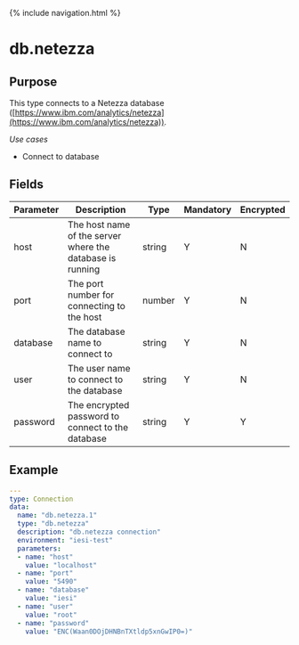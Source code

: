 {% include navigation.html %}
# db.netezza
## Purpose
This type connects to a Netezza database ([https://www.ibm.com/analytics/netezza](https://www.ibm.com/analytics/netezza)).

*Use cases*
* Connect to database

## Fields
|Parameter|Description|Type|Mandatory|Encrypted|
|---------|-----------|----|---------|---------|
|host|The host name of the server where the database is running|string|Y|N|
|port|The port number for connecting to the host|number|Y|N|
|database|The database name to connect to|string|Y|N|        
|user|The user name to connect to the database|string|Y|N|
|password|The encrypted password to connect to the database|string|Y|Y|

## Example
```yaml
---
type: Connection
data:
  name: "db.netezza.1"
  type: "db.netezza"
  description: "db.netezza connection"
  environment: "iesi-test"
  parameters:
  - name: "host"
    value: "localhost"
  - name: "port"
    value: "5490"
  - name: "database"
    value: "iesi"
  - name: "user"
    value: "root"
  - name: "password"
    value: "ENC(Waan0DOjDHNBnTXtldp5xnGwIP0=)"
```
